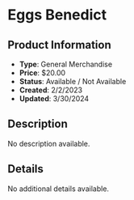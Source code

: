 # Eggs Benedict

## Product Information
- **Type**: General Merchandise
- **Price**: $20.00
- **Status**: Available / Not Available
- **Created**: 2/2/2023
- **Updated**: 3/30/2024

## Description
No description available.



## Details
No additional details available.
